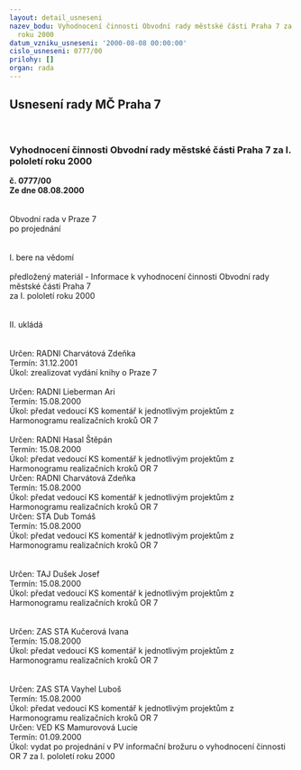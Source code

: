 ```yaml
---
layout: detail_usneseni
nazev_bodu: Vyhodnocení činnosti Obvodní rady městské části Praha 7 za I. pololetí
  roku 2000
datum_vzniku_usneseni: '2000-08-08 00:00:00'
cislo_usneseni: 0777/00
prilohy: []
organ: rada
---
```

<div id="ucUsn_pList" class="usn">
	<span><h2>Usnesení rady MČ Praha 7 </h2>
<br></span><div class="standBody">
<span><h3>Vyhodnocení činnosti Obvodní rady městské části Praha 7 za I. pololetí roku 2000</h3></span><div class="center">
		<strong>č. 0777/00</strong><br>
	</div>
<div class="center">
		<strong>Ze dne 08.08.2000</strong><br><br>
	</div>     <br>Obvodní rada v Praze 7<br>po projednání<br><br><br>I.	bere na vědomí<br><br> předložený materiál - Informace k vyhodnocení činnosti Obvodní rady městské části Praha 7 <br>za I. pololetí roku 2000<br><br><br>II.  ukládá <br><br><br> Určen:	     	RADNI Charvátová Zdeňka<br>Termín: 31.12.2001<br>Úkol:	zrealizovat vydání knihy o Praze 7 <br> <br> Určen:	     	RADNI Lieberman Ari<br>Termín: 15.08.2000<br>Úkol:	předat vedoucí KS komentář k jednotlivým projektům z Harmonogramu realizačních kroků OR 7<br> <br> Určen:	     	RADNI Hasal Štěpán<br>Termín: 15.08.2000<br>Úkol:	předat vedoucí KS komentář k jednotlivým projektům z Harmonogramu realizačních kroků OR 7<br>  Určen:	     	RADNI Charvátová Zdeňka<br>Termín: 15.08.2000<br>Úkol:	předat vedoucí KS komentář k jednotlivým projektům z Harmonogramu realizačních kroků OR 7<br>  Určen:	     	STA Dub Tomáš<br>Termín: 15.08.2000<br>Úkol:	předat vedoucí KS komentář k jednotlivým projektům z Harmonogramu realizačních kroků OR 7<br> <br><br> Určen:	     	TAJ Dušek Josef<br>Termín: 15.08.2000<br>Úkol:	předat vedoucí KS komentář k jednotlivým projektům z Harmonogramu realizačních kroků OR 7<br> <br><br> Určen:	     	ZAS STA Kučerová Ivana<br>Termín: 15.08.2000<br>Úkol:	předat vedoucí KS komentář k jednotlivým projektům z Harmonogramu realizačních kroků OR 7<br> <br><br> Určen:	     	ZAS STA Vayhel Luboš<br>Termín: 15.08.2000<br>Úkol:	předat vedoucí KS komentář k jednotlivým projektům z Harmonogramu realizačních kroků OR 7<br>  Určen:	     	VED KS Mamurovová Lucie<br>Termín: 01.09.2000<br>Úkol:	vydat po projednání v PV informační brožuru o vyhodnocení činnosti OR 7 za I. pololetí roku 2000<br>  </div>
</div>